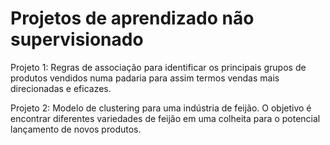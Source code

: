 # Projetos de aprendizado não supervisionado
Projeto 1: Regras de associação para identificar os principais grupos de produtos vendidos numa padaria para assim termos vendas mais direcionadas e eficazes.

Projeto 2: Modelo de clustering para uma indústria de feijão. O objetivo é encontrar diferentes variedades de feijão em uma colheita para o potencial lançamento de novos produtos.
